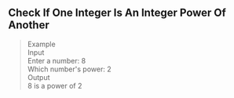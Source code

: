 ## Check If One Integer Is An Integer Power Of Another

> Example   
> Input  
> Enter a number: 8  
> Which number's power: 2  
> Output  
> 8 is a power of 2  
